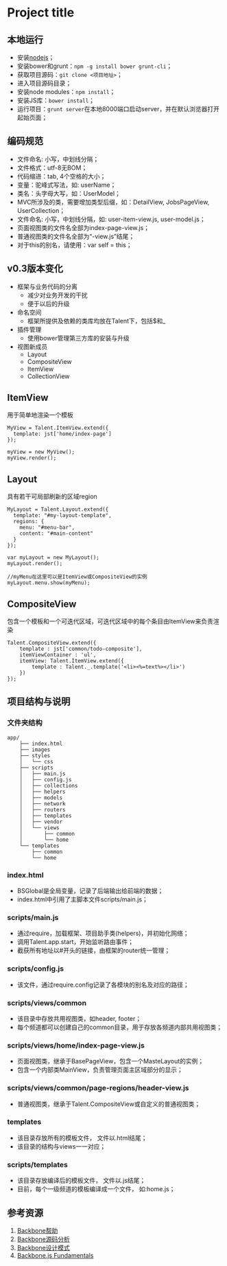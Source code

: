 # Project title

## 本地运行
* 安装[nodejs](http://ux.beisen.co/redmine/attachments/download/2/node-v0.8.18-x64.msi)；
* 安装bower和grunt：`npm -g install bower grunt-cli`；
* 获取项目源码：`git clone <项目地址>`；
* 进入项目源码目录；
* 安装node modules：`npm install`；
* 安装JS库：`bower install`；
* 运行项目：`grunt server`在本地8000端口启动server，并在默认浏览器打开起始页面；


## 编码规范
- 文件命名: 小写，中划线分隔；
- 文件格式：utf-8无BOM；
- 代码缩进：tab, 4个空格的大小；
- 变量：驼峰式写法，如: userName；
- 类名：头字母大写，如：UserModel；
- MVC所涉及的类，需要增加类型后缀，如：DetailView, JobsPageView, UserCollection；
- 文件命名: 小写，中划线分隔，如: user-item-view.js, user-model.js；
- 页面视图类的文件名全部为index-page-view.js；
- 普通视图类的文件名全部为“-view.js”结尾；
- 对于this的别名，请使用：var self = this；


## v0.3版本变化
* 框架与业务代码的分离
    * 减少对业务开发的干扰
    * 便于以后的升级
* 命名空间
    * 框架所提供及依赖的类库均放在Talent下，包括$和_
* 插件管理
    * 使用bower管理第三方库的安装与升级
* 视图新成员
    * Layout
    * CompositeView
    * ItemView
    * CollectionView

## ItemView
用于简单地渲染一个模板

    MyView = Talent.ItemView.extend({
      template: jst['home/index-page']
    });

    myView = new MyView();
    myView.render();

## Layout
具有若干可局部刷新的区域region

    MyLayout = Talent.Layout.extend({
      template: "#my-layout-template",
      regions: {
        menu: "#menu-bar",
        content: "#main-content"
      } 
    });

    var myLayout = new MyLayout();
    myLayout.render();
    
    //myMenu在这里可以是ItemView或CompositeView的实例
    myLayout.menu.show(myMenu);

## CompositeView
包含一个模板和一个可迭代区域，可迭代区域中的每个条目由ItemView来负责渲染

    Talent.CompositeView.extend({
        template : jst['common/todo-composite'],
        itemViewContainer : 'ul',
        itemView: Talent.ItemView.extend({
            template : Talent._.template('<li><%=text%></li>')
        })
    });

## 项目结构与说明

### 文件夹结构
```
app/
    ├── index.html
    ├── images
    ├── styles
    │   └── css
    ├── scripts
    │   ├── main.js
    │   ├── config.js    
    │   ├── collections
    │   ├── helpers
    │   ├── models
    │   ├── network
    │   ├── routers
    │   ├── templates
    │   ├── vendor
    │   └── views
    │       ├── common
    │       └── home
    └── templates
        ├── common
        └── home
```

### index.html
- BSGlobal是全局变量，记录了后端输出给前端的数据；
- index.html中引用了主脚本文件scripts/main.js；

### scripts/main.js
- 通过require，加载框架、项目助手类(helpers)，并初始化网络；
- 调用Talent.app.start，开始监听路由事件；
- 截获所有地址以#开头的链接，由框架的router统一管理；

### scripts/config.js
- 该文件，通过require.config记录了各模块的别名及对应的路径；

### scripts/views/common
- 该目录中存放共用视图类，如header, footer；
- 每个频道都可以创建自己的common目录，用于存放各频道内部共用视图类；

### scripts/views/home/index-page-view.js
- 页面视图类，继承于BasePageView，包含一个MasteLayout的实例；
- 包含一个内部类MainView，负责管理页面主区域部分的显示；

### scripts/views/common/page-regions/header-view.js
- 普通视图类，继承于Talent.CompositeView或自定义的普通视图类；

### templates
- 该目录存放所有的模板文件， 文件以.html结尾；
- 该目录的结构与views一一对应；

### scripts/templates
- 该目录存放编译后的模板文件， 文件以.js结尾；
- 目前，每个一级频道的模板编译成一个文件， 如:home.js；




## 参考资源
1. [Backbone帮助](http://backbonejs.org)
2. [Backbone源码分析](http://www.cnblogs.com/nuysoft/archive/2012/03/19/2404274.html)
3. [Backbone设计模式](http://ricostacruz.com/backbone-patterns/)
4. [Backbone.js Fundamentals](http://addyosmani.github.com/backbone-fundamentals/)

